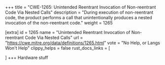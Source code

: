 +++
title = "CWE-1265: Unintended Reentrant Invocation of Non-reentrant Code Via Nested Calls"
description	= "During execution of non-reentrant code, the product performs a call that unintentionally produces a nested invocation of the non-reentrant code."
weight = 1265

[extra]
id = 1265
name = "Unintended Reentrant Invocation of Non-reentrant Code Via Nested Calls"
url = "https://cwe.mitre.org/data/definitions/1265.html"
vote = "No Help, or Langs Won't Help"
clippy_helps = false
rust_docs_links = [
	
]
+++
Hardware stuff
